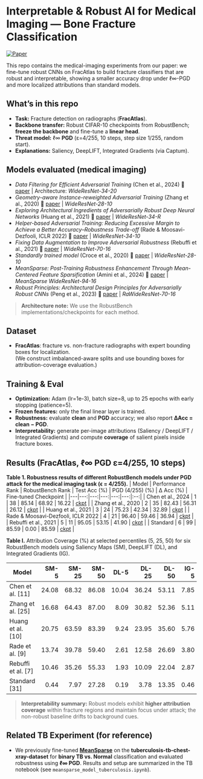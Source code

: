 # Interpretable & Robust AI for Medical Imaging — Bone Fracture Classification

[![Paper](https://img.shields.io/badge/Paper-PDF-blue.svg)](https://drive.google.com/file/d/12FdN3W_TRrUtb1t0qB0qAq7nW5wP9mhD/view?usp=sharing)  

This repo contains the medical-imaging experiments from our paper: we fine-tune robust CNNs on FracAtlas to build fracture classifiers that are robust and interpretable, showing a smaller accuracy drop under ℓ∞-PGD and more localized attributions than standard models.

## What’s in this repo
- **Task:** Fracture detection on radiographs (**FracAtlas**).
- **Backbone transfer:** Robust CIFAR-10 checkpoints from RobustBench; **freeze the backbone** and fine-tune a **linear head**.
- **Threat model:** ℓ∞ **PGD** (ε=4/255, 10 steps, step size 1/255, random start).
- **Explanations:** Saliency, DeepLIFT, Integrated Gradients (via Captum).

## Models evaluated (medical imaging)
- *Data Filtering for Efficient Adversarial Training* (Chen et al., 2024) 📄 [paper](https://www.sciencedirect.com/science/article/pii/S0031320324001456) | Architecture: *WideResNet-34-20*
- *Geometry-aware Instance-reweighted Adversarial Training* (Zhang et al., 2020) 📄 [paper](https://arxiv.org/abs/2010.01736) | *WideResNet-28-10*
- *Exploring Architectural Ingredients of Adversarially Robust Deep Neural Networks* (Huang et al., 2021) 📄 [paper](https://arxiv.org/abs/2110.03825) | *WideResNet-34-R*
- *Helper-based Adversarial Training: Reducing Excessive Margin to Achieve a Better Accuracy–Robustness Trade-off* (Rade & Moosavi-Dezfooli, ICLR 2022) 📄 [paper](https://openreview.net/forum?id=Azh9QBQ4tR7)
| *WideResNet-34-10*
- *Fixing Data Augmentation to Improve Adversarial Robustness* (Rebuffi et al., 2021) 📄 [paper](https://arxiv.org/abs/2103.01946) | *WideResNet-70-16*
- *Standardly trained model* (Croce et al., 2020) 📄 [paper](https://arxiv.org/abs/2010.09670) | *WideResNet-28-10*
- *MeanSparse: Post-Training Robustness Enhancement Through Mean-Centered Feature Sparsification* (Amini et al., 2024) 📄 [paper](https://arxiv.org/abs/2406.05927) | *MeanSparse WideResNet-94-16*
- *Robust Principles: Architectural Design Principles for Adversarially Robust CNNs* (Peng et al., 2023) 📄 [paper](https://arxiv.org/abs/2308.16258) | *RaWideResNet-70-16*

> **Architecture note:** We use the RobustBench implementations/checkpoints for each method.

## Dataset
- **FracAtlas**: fracture vs. non-fracture radiographs with expert bounding boxes for localization.  
  (We construct imbalanced-aware splits and use bounding boxes for attribution-coverage evaluation.)

## Training & Eval
- **Optimization:** Adam (lr=1e-3), batch size=8, up to 25 epochs with early stopping (patience=5).
- **Frozen features:** only the final linear layer is trained.
- **Robustness:** evaluate **clean** and **PGD** accuracy; we also report **ΔAcc = clean − PGD**.
- **Interpretability:** generate per-image attributions (Saliency / DeepLIFT / Integrated Gradients) and compute **coverage** of salient pixels inside fracture boxes.

## Results (FracAtlas, ℓ∞ PGD ε=4/255, 10 steps)

**Table 1. Robustness results of different RobustBench models under PGD attack for the medical imaging task (ϵ = 4/255).**
| Model | Performance Rank | RobustBench Rank | Test Acc (%) | PGD (4/255) (%) | Δ Acc (%) | Fine-tuned Checkpoint |
|---|---:|---:|---:|---:|---:|:--:|
| Chen et al., 2024  | 1 | 38 | 85.14 | 68.92 | 16.22 | [ckpt](URL_OR_PATH) |
| Zhang et al., 2020 | 2 | 35 | 82.43 | 56.31 | 26.12 | [ckpt](URL_OR_PATH) |
| Huang et al., 2021 | 3 | 24 | 75.23 | 42.34 | 32.89 | [ckpt](URL_OR_PATH) |
| Rade & Moosavi-Dezfooli, ICLR 2022 | 4 | 21 | 96.40 | 59.46 | 36.94 | [ckpt](URL_OR_PATH) |
| Rebuffi et al., 2021 | 5 | 11 | 95.05 | 53.15 | 41.90 | [ckpt](https://huggingface.co/HosseinRanjbar/XAI-Bone-Fracture-Xray-Robust-Principle-Model/blob/main/best_Rebuffi2021Fixing_106_16_cutmix_ddpm.pth) |
| Standard | 6 | 99 | 85.59 | 0.00 | 85.59 | [ckpt](URL_OR_PATH) |

**Table I.** Attribution Coverage (%) at selected percentiles (5, 25, 50) for six RobustBench models using Saliency Maps (SM), DeepLIFT (DL), and Integrated Gradients (IG).

| Model | SM-5 | SM-25 | SM-50 | DL-5 | DL-25 | DL-50 | IG-5 | IG-25 | IG-50 |
|---|---:|---:|---:|---:|---:|---:|---:|---:|---:|
| Chen et al. [11]    | 24.08 | 68.32 | 86.08 | 10.04 | 36.24 | 53.11 | 7.85 | 23.14 | 37.06 |
| Zhang et al. [25]   | 16.68 | 64.43 | 87.00 | 8.09  | 30.82 | 52.36 | 5.11 | 18.83 | 30.37 |
| Huang et al. [10]   | 20.75 | 63.59 | 83.39 | 9.24  | 23.95 | 35.60 | 5.76 | 15.31 | 26.62 |
| Rade et al. [9]     | 13.74 | 39.78 | 59.40 | 2.61  | 12.58 | 26.69 | 3.80 | 16.47 | 28.91 |
| Rebuffi et al. [7]  | 10.46 | 35.26 | 55.33 | 1.93  | 10.09 | 22.04 | 2.87 | 11.71 | 22.23 |
| Standard [31]       | 0.44  | 7.97  | 27.28 | 0.19  | 3.78  | 13.35 | 0.46 | 7.17  | 24.62 |


> **Interpretability summary:** Robust models exhibit **higher attribution coverage** within fracture regions and maintain focus under attack; the non-robust baseline drifts to background cues.


## Related TB Experiment (for reference)
- We previously fine-tuned **[MeanSparse](https://github.com/SPIN-UMass/MeanSparse)** on the **tuberculosis-tb-chest-xray-dataset** for **binary TB vs. Normal** classification and evaluated robustness using **ℓ∞ PGD**. Results and setup are summarized in the TB notebook (see `meansparse_model_tuberculosis.ipynb`).



